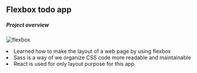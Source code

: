 ## Flexbox todo app

##### Project overview
![flexbox](https://user-images.githubusercontent.com/31529193/38416474-d0fd5e8e-3962-11e8-893f-1ec944dc0e9d.png)

<li>Learned how to make the layout of a web page by using flexbox</li>
<li>Sass is a way of we organize CSS code more readable and
maintainable</li>
<li>React is used for only layout purpose for this app</li>